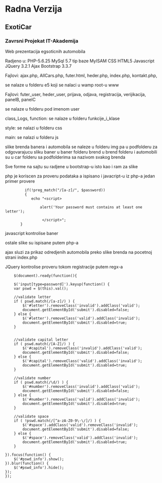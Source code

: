 # Radna Verzija

## ExotiCar
### Zavrsni Projekat IT-Akademija

Web prezentacija egsoticnih automobila

Radjeno u:
PHP-5.6.25
MySql 5.7 tip baze MyISAM 
CSS
HTML5
Javascript
JQuery 3.2.1
Ajax
Bootstrap 3.3.7

Fajlovi:
ajax.php,
AllCars.php,
futer.html,
heder.php,
index.php,
kontakt.php,

se nalaze u folderu e5 koji se nalaci u wamp root-u www

Fajlovi:
futer_user,
heder_user,
prijava,
odjava,
registracija,
verijikacija,
panelB,
panelC

se nalaze u folderu pod imenom user

class_Logs, 
function:
se nalaze u folderu funkcije_i_klase

style:
se nalazi u folderu css

main:
se nalazi u folderu js

slike brenda banera i automobila se naleze u folderu img pa u podfolderu za odgovarajucu sliku baner u baner folderu brend u brend folderu i automobili su u car folderu sa podfolderima sa nazivom svakog brenda

Sve forme na sajtu su radjene u bootstrap-u isto kao i ram za slike 

php je koriscen za proveru podataka a ispisano i javacript-u iz php-a
jedan primer provere 

             if(!preg_match("/[a-z]/", $password))
             {
                echo "<script>

                    alert('Your password must contains at least one letter');
                    
                     </script>";
           }

javascript kontrolise baner 

ostale slike su ispisane putem php-a

ajax sluzi za prikaz odredjenih automobila preko slike brenda na pocetnoj strani index.php

JQuery kontrolise proveru tokom registracije putem regx-a


        $(document).ready(function(){
        
        $('input[type=password]').keyup(function() {
        var pswd = $(this).val();

        //validate letter
        if ( pswd.match(/[a-z]/) ) {
            $('#letter').removeClass('invalid').addClass('valid');
            document.getElementById('submit').disabled=false;
        } else {
            $('#letter').removeClass('valid').addClass('invalid');
            document.getElementById('submit').disabled=true;
        }


        //validate capital letter
        if ( pswd.match(/[A-Z]/) ) {
            $('#capital').removeClass('invalid').addClass('valid');
            document.getElementById('submit').disabled=false;
        } else {
            $('#capital').removeClass('valid').addClass('invalid');
            document.getElementById('submit').disabled=true;
        }

        //validate number
        if ( pswd.match(/\d/) ) {
            $('#number').removeClass('invalid').addClass('valid');
            document.getElementById('submit').disabled=false;
        } else {
            $('#number').removeClass('valid').addClass('invalid');
            document.getElementById('submit').disabled=true;
        }

        //validate space
        if ( !pswd.match(/[^a-zA-Z0-9\-\/]/) ) {
            $('#space').addClass('valid').removeClass('invalid');
            document.getElementById('submit').disabled=false;
        } else {
            $('#space').removeClass('valid').addClass('invalid');
            document.getElementById('submit').disabled=true;
        }

    }).focus(function() {
        $('#pswd_info').show();
    }).blur(function() {
        $('#pswd_info').hide();
    });
    });
